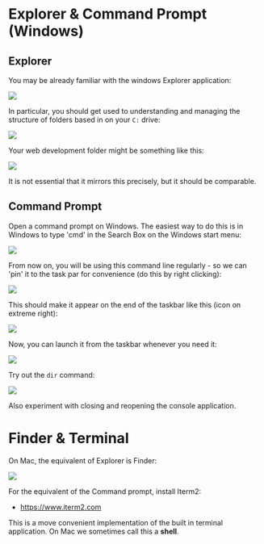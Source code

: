 # Explorer & Command Prompt (Windows)

## Explorer

You may be already familiar with the windows Explorer application:

![](img/06.png)

In particular, you should get used to understanding and managing the structure of folders based in on your `C:` drive:

![](img/07.png)

Your web development folder might be something like this:

![](img/08.png)

It is not essential that it mirrors this precisely, but it should be comparable.

## Command Prompt

Open a command prompt on Windows. The easiest way to do this is in Windows to type 'cmd' in the Search Box on the Windows start menu:

![](img/01.png)

From now on, you will be using this command line regularly - so we can 'pin' it to the task par for convenience (do this by right clicking):

![](img/02.png)

This should make it appear on the end of the taskbar like this (icon on extreme right):

![](img/03.png)

Now, you can launch it from the taskbar whenever you need it:

![](img/04.png)

Try out the `dir` command:

![](img/05.png)

Also experiment with closing and reopening the console application.

# Finder & Terminal

On Mac, the equivalent of Explorer is Finder:

![](img/12.png)

For the equivalent of the Command prompt, install Iterm2:

- <https://www.iterm2.com>

This is a move convenient implementation of the built in terminal application. On Mac we sometimes call this a **shell**.
